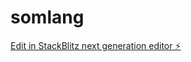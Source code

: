 # somlang

[Edit in StackBlitz next generation editor ⚡️](https://stackblitz.com/~/github.com/najibels/somlang)